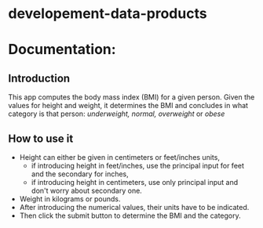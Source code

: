 developement-data-products
==========================

# Documentation:
  
## Introduction
This app computes the body mass index (BMI) for a given person. Given the values for height and weight, 
it determines the BMI and concludes in what category is that person: *underweight, normal, overweight* or *obese*

## How to use it
- Height can either be given in centimeters or feet/inches units, 
  - if introducing height in feet/inches, use the principal input for feet and the secondary for inches,
  - if introducing height in centimeters, use only principal input and don't worry about secondary one.
- Weight in kilograms or pounds. 
- After introducing the numerical values, their units have to be indicated. 
- Then click the submit button to determine the BMI and the category.
